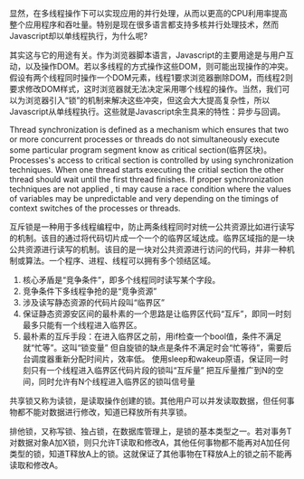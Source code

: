 显然，在多线程操作下可以实现应用的并行处理，从而以更高的CPU利用率提高整个应用程序和吞吐量。特别是现在很多语言都支持多核并行处理技术，然而Javascript却以单线程执行，为什么呢?

其实这与它的用途有关。作为浏览器脚本语言，Javascript的主要用途是与用户互动，以及操作DOM。若以多线程的方式操作这些DOM，则可能出现操作的冲突。假设有两个线程同时操作一个DOM元素，线程1要求浏览器删除DOM，而线程2则要求修改DOM样式，这时浏览器就无法决定采用哪个线程的操作。当然，我们可以为浏览器引入“锁”的机制来解决这些冲突，但这会大大提高复杂性，所以Javascript从单线程执行。这些就是Javascript余生具来的特性：异步与回调。

Thread synchronization is defined as a mechanism which ensures that two or more concurrent processes or threads do not simultaneously execute some particular program segment know as critical section(临界区块)。Processes's access to critical section is controlled by using synchronization techniques. When one thread starts executing the critial section the other thread should wait until the first thread finishes. If proper synchronization techniques are not applied , ti may cause a race condition where the values of variables may be unpredictable and very depending on the timings of context switches of the processes or threads.

互斥锁是一种用于多线程编程中，防止两条线程同时对统一公共资源比如进行读写的机制。该目的通过将代码切片成一个一个的临界区域达成。临界区域指的是一块公共资源进行读写的机制。该目的是一块对公共资源进行访问的代码，并非一种机制或算法。一个程序、进程、线程可以拥有多个领结区域。

1. 核心矛盾是“竞争条件”，即多个线程同时读写某个字段。
2. 竞争条件下多线程争抢的是“竞争资源”
3. 涉及读写静态资源的代码片段叫“临界区”
4. 保证静态资源安区间的最朴素的一个思路是让临界区代码“互斥”，即同一时刻最多只能有一个线程进入临界区。
5. 最朴素的互斥手段：在进入临界区之前，用if检查一个bool值，条件不满足就“忙等”。这叫“锁变量”
但自旋锁的缺点是条件不满足时会“忙等待”，需要后台调度器重新分配时间片，效率低。
使用sleep和wakeup原语，保证同一时刻只有一个线程进入临界区代码片段的锁叫“互斥量”
把互斥量推广到N的空间，同时允许有N个线程进入临界区的锁叫信号量

共享锁又称为读锁，是读取操作创建的锁。其他用户可以并发读取数据，但任何事物都不能对数据进行修改，知道已释放所有共享锁。

排他锁，又称写锁、独占锁，在数据库管理上，是锁的基本类型之一。若对事务T对数据对象A加X锁，则只允许T读取和修改A，其他任何事物都不能再对A加任何类型的锁，知道T释放A上的锁。这就保证了其他事物在T释放A上的锁之前不能再读取和修改A。
